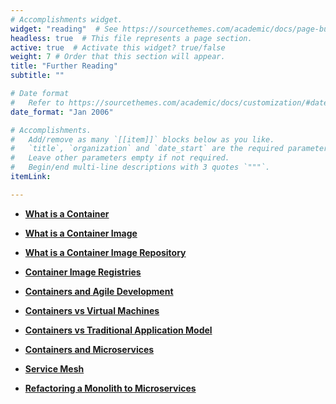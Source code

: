```yaml
---
# Accomplishments widget.
widget: "reading"  # See https://sourcethemes.com/academic/docs/page-builder/
headless: true  # This file represents a page section.
active: true  # Activate this widget? true/false
weight: 7 # Order that this section will appear.
title: "Further Reading"
subtitle: ""

# Date format
#   Refer to https://sourcethemes.com/academic/docs/customization/#date-format
date_format: "Jan 2006"

# Accomplishments.
#   Add/remove as many `[[item]]` blocks below as you like.
#   `title`, `organization` and `date_start` are the required parameters.
#   Leave other parameters empty if not required.
#   Begin/end multi-line descriptions with 3 quotes `"""`.
itemLink:

---
```


- **[What is a Container](/display/containers/What+is+a+Container)**  

- **[What is a Container Image](/display/containers/What+is+a+Container+Image)** 
- **[What is a Container Image Repository](/display/containers/What+is+a+Container+Image+Repository)**  


- **[Container Image Registries](/display/containers/Container+Image+Registries)**  
- **[Containers and Agile Development](/display/containers/Containers+and+Agile+Development)** 
- **[Containers vs Virtual Machines](/display/containers/Containers+vs+Virtual+Machines)** 
- **[Containers vs Traditional Application Model](/display/containers/Containers+vs+Traditional+Application+Model)** 
- **[Containers and Microservices](/display/containers/Containers+and+Microservices)**
- **[Service Mesh](/display/containers/Service+Mesh)**
- **[Refactoring a Monolith to Microservices](/display/containers/Refactoring+a+Monolith+to+Microservices)**